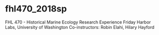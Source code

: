 # fhl470_2018sp
FHL 470 - Historical Marine Ecology Research Experience
Friday Harbor Labs, University of Washington
Co-instructors: Robin Elahi, Hilary Hayford
